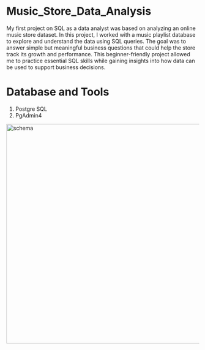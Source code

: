 # Music_Store_Data_Analysis
My first project on SQL as a data analyst was based on analyzing an online music store dataset. In this project, I worked with a music playlist database to explore and understand the data using SQL queries. The goal was to answer simple but meaningful business questions that could help the store track its growth and performance. This beginner-friendly project allowed me to practice essential SQL skills while gaining insights into how data can be used to support business decisions.

# Database and Tools
1. Postgre SQL
2. PgAdmin4

<img width="710" height="574" alt="schema" src="https://github.com/user-attachments/assets/88def9c9-3472-4318-aadc-9b188b3a8fe8" />
